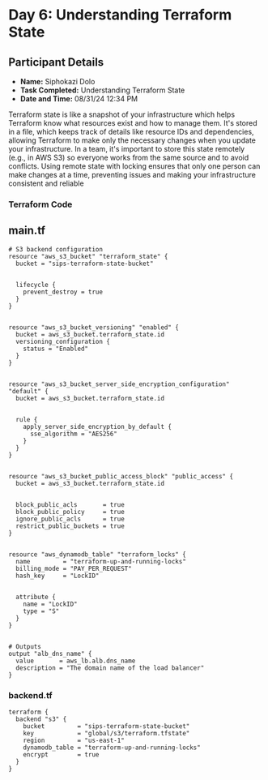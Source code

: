 # Day 6: Understanding Terraform State

## Participant Details
- **Name:** Siphokazi Dolo
- **Task Completed:** Understanding Terraform State
- **Date and Time:** 08/31/24 12:34 PM

Terraform state is like a snapshot of your infrastructure which helps Terraform know what resources exist and how to manage them. It's stored in a file, which keeps track of details like resource IDs and dependencies, allowing Terraform to make only the necessary changes when you update your infrastructure. In a team, it's important to store this state remotely (e.g., in AWS S3) so everyone works from the same source and to avoid conflicts. Using remote state with locking ensures that only one person can make changes at a time, preventing issues and making your infrastructure consistent and reliable

### Terraform Code

## main.tf
```
# S3 backend configuration
resource "aws_s3_bucket" "terraform_state" {
  bucket = "sips-terraform-state-bucket"


  lifecycle {
    prevent_destroy = true
  }
}


resource "aws_s3_bucket_versioning" "enabled" {
  bucket = aws_s3_bucket.terraform_state.id
  versioning_configuration {
    status = "Enabled"
  }
}


resource "aws_s3_bucket_server_side_encryption_configuration" "default" {
  bucket = aws_s3_bucket.terraform_state.id


  rule {
    apply_server_side_encryption_by_default {
      sse_algorithm = "AES256"
    }
  }
}


resource "aws_s3_bucket_public_access_block" "public_access" {
  bucket = aws_s3_bucket.terraform_state.id


  block_public_acls       = true
  block_public_policy     = true
  ignore_public_acls      = true
  restrict_public_buckets = true
}


resource "aws_dynamodb_table" "terraform_locks" {
  name         = "terraform-up-and-running-locks"
  billing_mode = "PAY_PER_REQUEST"
  hash_key     = "LockID"


  attribute {
    name = "LockID"
    type = "S"
  }
}


# Outputs
output "alb_dns_name" {
  value       = aws_lb.alb.dns_name
  description = "The domain name of the load balancer"
}
```
### backend.tf
```
terraform {
  backend "s3" {
    bucket         = "sips-terraform-state-bucket"
    key            = "global/s3/terraform.tfstate"
    region         = "us-east-1"
    dynamodb_table = "terraform-up-and-running-locks"
    encrypt        = true
  }
}

```

